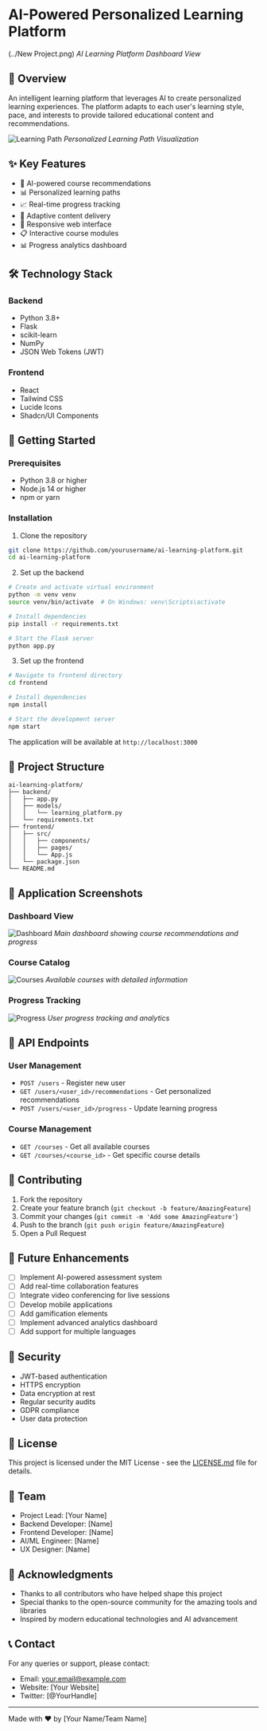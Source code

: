 # AI-Powered Personalized Learning Platform

(../New Project.png)
*AI Learning Platform Dashboard View*

## 🎯 Overview

An intelligent learning platform that leverages AI to create personalized learning experiences. The platform adapts to each user's learning style, pace, and interests to provide tailored educational content and recommendations.

![Learning Path](./images/learning-path.png)
*Personalized Learning Path Visualization*

## ✨ Key Features

- 🤖 AI-powered course recommendations
- 📊 Personalized learning paths
- 📈 Real-time progress tracking
- 🎯 Adaptive content delivery
- 📱 Responsive web interface
- 📋 Interactive course modules
- 📊 Progress analytics dashboard

## 🛠️ Technology Stack

### Backend
- Python 3.8+
- Flask
- scikit-learn
- NumPy
- JSON Web Tokens (JWT)

### Frontend
- React
- Tailwind CSS
- Lucide Icons
- Shadcn/UI Components

## 🚀 Getting Started

### Prerequisites
- Python 3.8 or higher
- Node.js 14 or higher
- npm or yarn

### Installation

1. Clone the repository
```bash
git clone https://github.com/yourusername/ai-learning-platform.git
cd ai-learning-platform
```

2. Set up the backend
```bash
# Create and activate virtual environment
python -m venv venv
source venv/bin/activate  # On Windows: venv\Scripts\activate

# Install dependencies
pip install -r requirements.txt

# Start the Flask server
python app.py
```

3. Set up the frontend
```bash
# Navigate to frontend directory
cd frontend

# Install dependencies
npm install

# Start the development server
npm start
```

The application will be available at `http://localhost:3000`

## 🎯 Project Structure

```
ai-learning-platform/
├── backend/
│   ├── app.py
│   ├── models/
│   │   └── learning_platform.py
│   └── requirements.txt
├── frontend/
│   ├── src/
│   │   ├── components/
│   │   ├── pages/
│   │   └── App.js
│   └── package.json
└── README.md
```

## 📱 Application Screenshots

### Dashboard View
![Dashboard](./images/dashboard-full.png)
*Main dashboard showing course recommendations and progress*

### Course Catalog
![Courses](./images/courses.png)
*Available courses with detailed information*

### Progress Tracking
![Progress](./images/progress.png)
*User progress tracking and analytics*

## 🔧 API Endpoints

### User Management
- `POST /users` - Register new user
- `GET /users/<user_id>/recommendations` - Get personalized recommendations
- `POST /users/<user_id>/progress` - Update learning progress

### Course Management
- `GET /courses` - Get all available courses
- `GET /courses/<course_id>` - Get specific course details

## 🤝 Contributing

1. Fork the repository
2. Create your feature branch (`git checkout -b feature/AmazingFeature`)
3. Commit your changes (`git commit -m 'Add some AmazingFeature'`)
4. Push to the branch (`git push origin feature/AmazingFeature`)
5. Open a Pull Request

## 📝 Future Enhancements

- [ ] Implement AI-powered assessment system
- [ ] Add real-time collaboration features
- [ ] Integrate video conferencing for live sessions
- [ ] Develop mobile applications
- [ ] Add gamification elements
- [ ] Implement advanced analytics dashboard
- [ ] Add support for multiple languages

## 🔐 Security

- JWT-based authentication
- HTTPS encryption
- Data encryption at rest
- Regular security audits
- GDPR compliance
- User data protection

## 📄 License

This project is licensed under the MIT License - see the [LICENSE.md](LICENSE.md) file for details.

## 👥 Team

- Project Lead: [Your Name]
- Backend Developer: [Name]
- Frontend Developer: [Name]
- AI/ML Engineer: [Name]
- UX Designer: [Name]

## 🙏 Acknowledgments

- Thanks to all contributors who have helped shape this project
- Special thanks to the open-source community for the amazing tools and libraries
- Inspired by modern educational technologies and AI advancement

## 📞 Contact

For any queries or support, please contact:
- Email: your.email@example.com
- Website: [Your Website]
- Twitter: [@YourHandle]

---

Made with ❤️ by [Your Name/Team Name]
